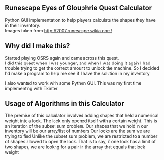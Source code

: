## Runescape Eyes of Glouphrie Quest Calculator
Python GUI implementation to help players calculate the shapes they have in their inventory.  
Images taken from http://2007.runescape.wikia.com/

## Why did I make this?
Started playing OSRS again and came across this quest.  
I did this quest when I was younger, and when I was doing it again I had trouble trying to get the correct amount to unlock the machine. So I decided I'd make a program to help me see if I have the solution in my inventory

I also wanted to work with some Python GUI. This was my first time implementing with Tkinter

## Usage of Algorithms in this Calculator
The premise of this calculator involved adding shapes that held a numerical weight into a lock.
The lock only opened itself with a certain weight.
This is an iteration of the subset sum problem. 
Our shapes that we hold in our inventory will be our array/list of numbers
Our locks are the sum we are trying to find
Unlike the subset sum problem, we are restricted to a number of shapes allowed to open the lock.
That is to say, if one lock has a limit of two shapes, we are lookng for a pair in the array that equals that lock weight